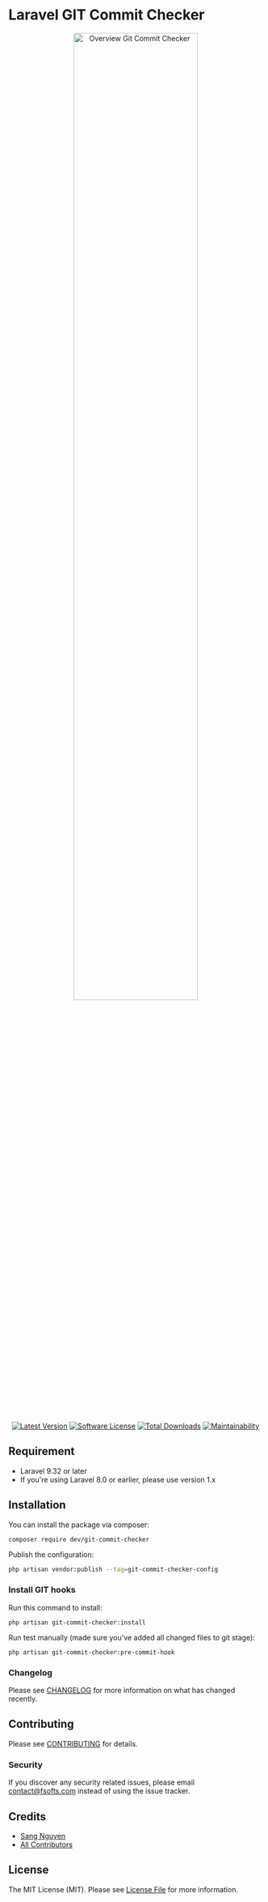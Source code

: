 # Laravel GIT Commit Checker

<p align="center">
    <img src="/art/overview.png" alt="Overview Git Commit Checker" style="width:70%;">
</p>

<p align="center">
    <a href="https://packagist.org/packages/vswb/git-commit-checker"><img src="https://img.shields.io/packagist/v/vswb/git-commit-checker.svg?style=flat-square" alt="Latest Version"></a>
    <a href="/LICENSE"><img src="https://img.shields.io/badge/license-MIT-brightgreen.svg?style=flat-square" alt="Software License"></a>
    <a href="https://packagist.org/packages/vswb/git-commit-checker"><img src="https://img.shields.io/packagist/dt/vswb/git-commit-checker.svg?style=flat-square" alt="Total Downloads"></a>
    <a href="https://codeclimate.com/github/vswb/git-commit-checker/maintainability"><img src="https://api.codeclimate.com/v1/badges/a6e4612307e3b3bf8252/maintainability" alt="Maintainability"></a>
</p>

## Requirement

- Laravel 9.32 or later
- If you're using Laravel 8.0 or earlier, please use version 1.x

## Installation

You can install the package via composer:

```shell
composer require dev/git-commit-checker
```

Publish the configuration:

```bash
php artisan vendor:publish --tag=git-commit-checker-config
```

### Install GIT hooks

Run this command to install:

```shell
php artisan git-commit-checker:install
```

Run test manually (made sure you've added all changed files to git stage):

```shell
php artisan git-commit-checker:pre-commit-hook
```

### Changelog

Please see [CHANGELOG](CHANGELOG.md) for more information on what has changed recently.

## Contributing

Please see [CONTRIBUTING](CONTRIBUTING.md) for details.

### Security

If you discover any security related issues, please email contact@fsofts.com instead of using the issue tracker.

## Credits

- [Sang Nguyen](https://github.com/sangnguyenplus)
- [All Contributors](../../contributors)

## License

The MIT License (MIT). Please see [License File](LICENSE) for more information.
